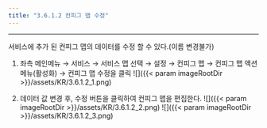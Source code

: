 ```yaml
---
title: "3.6.1.2 컨피그 맵 수정"
---
```


---
서비스에 추가 된 컨피그 맵의 데이터를 수정 할 수 있다.\(이름 변경불가\)

1. 좌측 메인메뉴 → 서비스 → 서비스 맵 선택 → 설정 → 컨피그 맵 → 컨피그 맵 액션메뉴\(활성화\) →  컨피그 맵 수정을 클릭
    ![]({{< param imageRootDir >}}/assets/KR/3.6.1.2_1.png)

2. 데이터 값 변경 후, 수정 버튼을 클릭하여 컨피그 맵을 편집한다.
    ![]({{< param imageRootDir >}}/assets/KR/3.6.1.2_2.png)
    ![]({{< param imageRootDir >}}/assets/KR/3.6.1.2_3.png)
